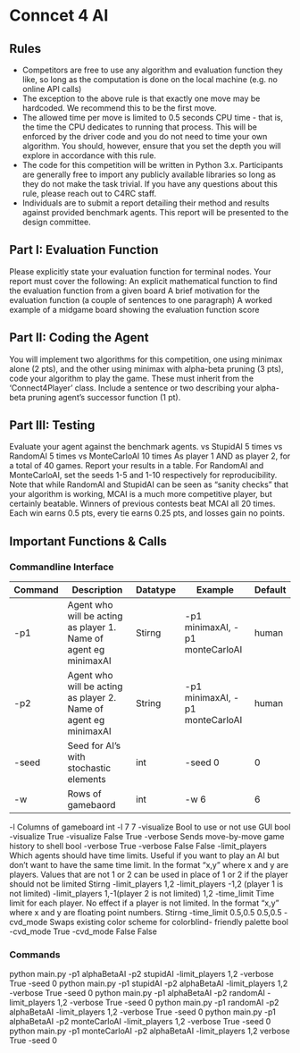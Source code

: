 # Conncet 4 AI
## Rules
* Competitors are free to use any algorithm and evaluation function they like, so long as the computation is done on the local machine (e.g. no online API calls)
* The exception to the above rule is that exactly one move may be hardcoded. We recommend this to be the first move.
* The allowed time per move is limited to 0.5 seconds CPU time - that is, the time the CPU dedicates to running that process. This will be enforced by the driver code and you do not need to time your own algorithm. You should, however, ensure that you set the depth you will explore in accordance with this rule.
* The code for this competition will be written in Python 3.x. Participants are generally free to import any publicly available libraries so long as they do not make the task trivial. If you have any questions about this rule, please reach out to C4RC staff.
* Individuals are to submit a report detailing their method and results against provided benchmark agents. This report will be presented to the design committee.

## Part I: Evaluation Function
Please explicitly state your evaluation function for terminal nodes. Your report must cover the following:
An explicit mathematical function to find the evaluation function from a given board
A brief motivation for the evaluation function (a couple of sentences to one paragraph)
A worked example of a midgame board showing the evaluation function score

## Part II: Coding the Agent
You will implement two algorithms for this competition, one using minimax alone (2 pts), and the other using minimax with alpha-beta pruning (3 pts), code your algorithm to play the game. These must inherit from the ‘Connect4Player’ class. Include a sentence or two describing your alpha-beta pruning agent’s successor function (1 pt).

## Part III: Testing 
Evaluate your agent against the benchmark agents.
<YourAgent> vs StupidAI 5 times
<YourAgent> vs RandomAI 5 times
<YourAgent> vs MonteCarloAI 10 times
As player 1 AND as player 2, for a total of 40 games. Report your results in a table. For RandomAI and MonteCarloAI, set the seeds 1-5 and 1-10 respectively for reproducibility. Note that while RandomAI and StupidAI can be seen as “sanity checks” that your algorithm is working, MCAI is a much more competitive player, but certainly beatable. Winners of previous contests beat MCAI all 20 times. Each win earns 0.5 pts, every tie earns 0.25 pts, and losses gain no points.

## Important Functions & Calls
### Commandline Interface
Command | Description | Datatype | Example | Default|
--------|-------------|----------|---------|----------|
-p1 | Agent who will be acting as player 1. Name of agent eg minimaxAI | Stirng| -p1 minimaxAI, -p1 monteCarloAI | human |
-p2 | Agent who will be acting as player 2. Name of agent eg minimaxAI | String | -p1 minimaxAI, -p1 monteCarloAI | human |
-seed | Seed for AI’s with stochastic elements | int | -seed 0 | 0
-w | Rows of gamebaord | int | -w 6 | 6
-l
Columns of gameboard
int
-l 7
7
-visualize
Bool to use or not use GUI
bool
-visualize True
-visualize False
True
-verbose
Sends move-by-move game history to shell
bool
-verbose True
-verbose False
False
-limit_players
Which agents should have time limits. Useful if you want to play an AI but don’t want to have the same time limit. In the format “x,y” where x and y are players. Values that are not 1 or 2 can be used in place of 1 or 2 if the player should not be limited
Stirng
-limit_players 1,2
-limit_players -1,2 (player 1 is not limited)
-limit_players 1,-1(player 2 is not limited)
1,2
-time_limit
Time limit for each player. No effect if a player is not limited. In the format “x,y” where x and y are floating point numbers.
Stirng
-time_limit 0.5,0.5
0.5,0.5
-cvd_mode
Swaps existing color scheme for colorblind- friendly palette
bool
-cvd_mode True
-cvd_mode False
False

### Commands
python main.py -p1 alphaBetaAI -p2 stupidAI -limit_players 1,2 -verbose True -seed 0
python main.py -p1 stupidAI -p2 alphaBetaAI -limit_players 1,2 -verbose True -seed 0
python main.py -p1 alphaBetaAI -p2 randomAI -limit_players 1,2 -verbose True -seed 0
python main.py -p1 randomAI -p2 alphaBetaAI -limit_players 1,2 -verbose True -seed 0
python main.py -p1 alphaBetaAI -p2 monteCarloAI -limit_players 1,2 -verbose True -seed 0
python main.py -p1 monteCarloAI -p2 alphaBetaAI -limit_players 1,2 verbose True -seed 0

